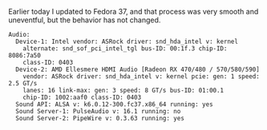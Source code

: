 Earlier today I updated to Fedora 37, and that process was very smooth and uneventful, but the behavior has not changed.

    Audio:
      Device-1: Intel vendor: ASRock driver: snd_hda_intel v: kernel
        alternate: snd_sof_pci_intel_tgl bus-ID: 00:1f.3 chip-ID: 8086:7a50
        class-ID: 0403
      Device-2: AMD Ellesmere HDMI Audio [Radeon RX 470/480 / 570/580/590]
        vendor: ASRock driver: snd_hda_intel v: kernel pcie: gen: 1 speed: 2.5 GT/s
        lanes: 16 link-max: gen: 3 speed: 8 GT/s bus-ID: 01:00.1
        chip-ID: 1002:aaf0 class-ID: 0403
      Sound API: ALSA v: k6.0.12-300.fc37.x86_64 running: yes
      Sound Server-1: PulseAudio v: 16.1 running: no
      Sound Server-2: PipeWire v: 0.3.63 running: yes

